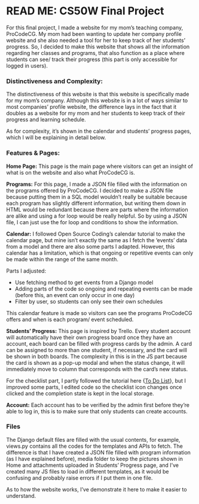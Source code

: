 # READ ME: CS50W Final Project


For this final project, I made a website for my mom’s teaching company, ProCodeCG. My mom had been wanting to update her company profile website and she also needed a tool for her to keep track of her students’ progress. So, I decided to make this website that shows all the information regarding her classes and programs, that also function as a place where students can see/ track their progress (this part is only accessible for logged in users).


### Distinctiveness and Complexity:
The distinctiveness of this website is that this website is specifically made for my mom’s company. Although this website is in a lot of ways similar to most companies’ profile website, the difference lays in the fact that it doubles as a website for my mom and her students to keep track of their progress and learning schedule. 

As for complexity, it’s shown in the calendar and students’ progress pages, which I will be explaining in detail below.


### Features & Pages:
**Home Page:**
This page is the main page where visitors can get an insight of what is on the website and also what ProCodeCG is. 

**Programs:**
For this page, I made a JSON file filled with the information on the programs offered by ProCodeCG. I decided to make a JSON file because putting them in a SQL model wouldn’t really be suitable because each program has slightly different information, but writing them down in HTML would be redundant because there are parts where the information are alike and using a for loop would be really helpful. So by using a JSON file, I can just use the for loop and conditions to show the information. 

**Calendar:**
I followed Open Source Coding’s calendar tutorial to make the calendar page, but mine isn’t exactly the same as I fetch the ‘events’ data from a model and there are also some parts I adapted. However, this calendar has a limitation, which is that ongoing or repetitive events can only be made within the range of the same month. 

Parts I adjusted:
- Use fetching method to get events from a Django model 
- Adding parts of the code so ongoing and repeating events can be made (before this, an event can only occur in one day)
- Filter by user, so students can only see their own schedules

This calendar feature is made so visitors can see the programs ProCodeCG offers and when is each program/ event scheduled.

**Students’ Progress:**
This page is inspired by Trello. Every student account will automatically have their own progress board once they have an account, each board can be filled with progress cards by the admin. A card can be assigned to more than one student, if necessary, and the card will be shown in both boards. The complexity in this is in the JS part because the card is shown as a pop-up modal and when the status change, it will immediately move to column that corresponds with the card’s new status. 

For the checklist part, I partly followed the tutorial here {[To Do List](https://dev.to/iamcymentho/implementing-to-do-list-using-javascript-32a7)}, but I improved some parts, I edited code so the checklist icon changes once clicked and the completion state is kept in the local storage. 


**Account:**
Each account has to be verified by the admin first before they’re able to log in, this is to make sure that only students can create accounts. 



### Files
The Django default files are filled with the usual contents, for example, views.py contains all the codes for the templates and APIs to fetch. The difference is that I have created a JSON file filled with program information (as I have explained before), media folder to keep the pictures shown in Home and attachments uploaded in Students’ Progress page, and I’ve created many JS files to load in different templates, as it would be confusing and probably raise errors if I put them in one file.


As to how the website works, I’ve demonstrate it here to make it easier to understand. 

